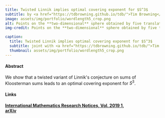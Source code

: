 ```yaml
---
title: Twisted Linnik implies optimal covering exponent for $S^3$
subtitle: by <a href="https://tdbrowning.github.io/tdb/">Tim Browning</a>, <a href="https://scholar.google.at/citations?user=FhNwBeQAAAAJ&hl=de">V. Vinay Kumaraswamy</a>, and <a href="#">Raphael S. Steiner</a>.
image: assets/img/portfolio/wordlength5_crop.png
alt: Points on the **two-dimensional** sphere obtained by five translations of the north pole by the Golden Gates of Sarnak or their inverses.
img-credit: Points on the **two-dimensional** sphere obtained by five translations of the north pole by the Golden Gates of Sarnak, $ \left\{ \frac{1}{\sqrt{5}} \left( \begin{smallmatrix} 1+2i & 0 \\ 0 & 1-2i  \end{smallmatrix} \right), \frac{1}{\sqrt{5}}  \left( \begin{smallmatrix} 1 & 2i \\ 2i & 1  \end{smallmatrix} \right), \frac{1}{\sqrt{5}}  \left( \begin{smallmatrix} 1 & 2 \\ -2 & 1  \end{smallmatrix} \right)     \right\}$$\subset \mathrm{SU}_2 \curvearrowright S^2$, or their inverses.

caption:
  title: Twisted Linnik implies optimal covering exponent for $S^3$
  subtitle: joint with <a href="https://tdbrowning.github.io/tdb/">Tim Browning</a> and <a href="https://scholar.google.at/citations?user=FhNwBeQAAAAJ&hl=de">V. Vinay Kumaraswamy</a>.
  thumbnail: assets/img/portfolio/wordlength5_crop.png
---
```


#### Abstract
We  show  that a twisted variant of Linnik's conjecture on sums of Kloosterman sums leads to an optimal covering exponent for $S^3$.

#### Links

**[International Mathematics Research Notices, Vol. 2019 1,](https://doi.org/10.1093/imrn/rnx116)**  
**[arXiv](https://arxiv.org/abs/1609.06097)**  

